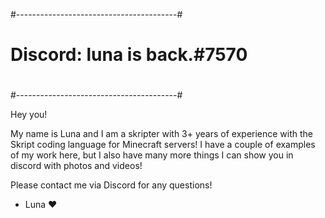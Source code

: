 #----------------------------------------#
#                                        #
#      Discord: luna is back.#7570       #
#                                        #
#----------------------------------------#

Hey you!

My name is Luna and I am a skripter with 3+ years of experience with the Skript coding language for Minecraft servers! I have a couple of examples of my work here,
but I also have many more things I can show you in discord with photos and videos!

Please contact me via Discord for any questions!

- Luna ❤
